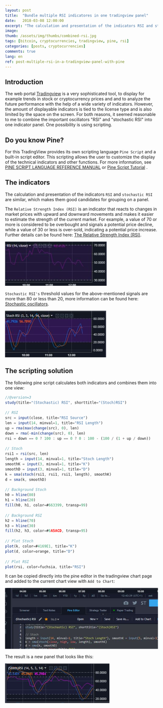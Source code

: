 ```yaml
---
layout: post
title:  "Bundle multiple RSI indicatores in one tradingview panel"
date:   2018-03-08 12:00:00
excerpt: "The calculation and presentation of the indicators RSI and stochastic RSI are similar, which makes them good candidates for grouping on a tradingview panel."
image:
thumb: /assets/img/thumbs/combined-rsi.jpg
tags: [bitcoin, cryptocurrencies, tradingview, pine, rsi]
categories: [posts, cryptocurrencies]
comments: true
lang: en
ref: post-multiple-rsi-in-a-tradingview-panel-with-pine
---
```


## Introduction

The web portal [Tradingview](https://tradingview.com) is a very sophisticated tool, to display for example trends in stock or cryptocurrency prices and and to analyze the future performance with the help of a wide variety of indicators. However, the amount of displayable indicators is tied to the license type and is also limited by the space on the screen. For both reasons, it seemed reasonable to me to combine the important oscillators "RSI" and "stochastic RSI" into one indicator panel. One possibility is using scripting.

## Do you know Pine?

For this TradingView provides its own scripting language `Pine Script` and a built-in script editor. This scripting allows the user to customize the display of the technical indicators and other functions. For more information, see [PINE SCRIPT LANGUAGE REFERENCE MANUAL](https://www.tradingview.com/study-script-reference/) or [Pine Script Tutorial](https://www.tradingview.com/wiki/Pine_Script_Tutorial) .

## The indicators

The calculation and presentation of the indicators `RSI` and `stochastic RSI` are similar, which makes them good candidates for grouping on a panel.

The `Relative Strength Index (RSI)` is an indicator that reacts to changes in market prices with upward and downward movements and makes it easier to estimate the strength of the current market. For example, a value of 70 or more is considered to be overbought and signals a potential price decline, while a value of 30 or less is over-sold, indicating a potential price increase. Further details can be found here: [The Relative Strength Index (RSI)](https://www.oanda.com/forex-trading/learn/trading-tools-strategies/rsi).

![Relative-Strength-Index](/assets/img/rsi.jpg)

`Stochastic RSI's` threshold values for the above-mentioned signals are more than 80 or less than 20, more information can be found here: [Stochastic oscillators](https://www.oanda.com/forex-trading/learn/trading-tools-strategies/stochastic).

![stochastic RSI](/assets/img/stoch-rsi.jpg) 

## The scripting solution

The following pine script calculates both indicators and combines them into one view:

``` javascript
//@version=3
study(title="(Stochastic) RSI", shorttitle="(Stoch)RSI")

// RSI
src = input(close, title="RSI Source") 
len = input(14, minval=1, title="RSI Length")
up = rma(max(change(src), 0), len)
down = rma(-min(change(src), 0), len)
rsi = down == 0 ? 100 : up == 0 ? 0 : 100 - (100 / (1 + up / down))

// Stoch
rsi1 = rsi(src, len)
length = input(14, minval=1, title="Stoch Length")
smoothK = input(3, minval=1, title="K")
smoothD = input(3, minval=1, title="D")
k = sma(stoch(rsi1, rsi1, rsi1, length), smoothK)
d = sma(k, smoothD)

// Background Stoch
h0 = hline(80)
h1 = hline(20)
fill(h0, h1, color=#663399, transp=99)

// Background RSI
h2 = hline(70)
h3 = hline(30)
fill(h2, h3, color=#6A5ACD, transp=95)

// Plot Stoch
plot(k, color=#4169E1, title="K")
plot(d, color=orange, title="D")

// Plot RSI
plot(rsi, color=fuchsia, title="RSI")
```

It can be copied directly into the pine editor in the tradingview chart page and added to the current chart view with `Add to Chart`:

![pine editor](/assets/img/pine-editor.jpg) 

The result is a new panel that looks like this:

![combined (stochastic) RSI](/assets/img/combined-rsi.jpg) 

 

